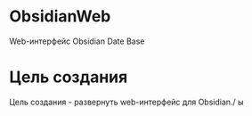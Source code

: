 # ObsidianWeb
Web-интерфейс Obsidian Date Base

# Цель создания
Цель создания - развернуть web-интерфейс для Obsidian./
ы

